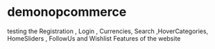 # demonopcommerce
testing the Registration , Login , Currencies, Search ,HoverCategories, HomeSliders , FollowUs and Wishlist Features of the website
